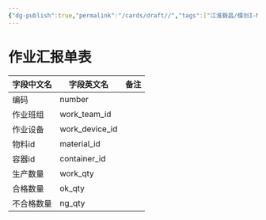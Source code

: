 ```yaml
---
{"dg-publish":true,"permalink":"/cards/draft//","tags":["江淮毅昌/蝶创I-MES/MES"]}
---
```



# 作业汇报单表

| **字段中文名** | **字段英文名**      | **备注** |
| --------- | -------------- | ------ |
| 编码        | number         |        |
| 作业班组      | work_team_id   |        |
| 作业设备      | work_device_id |        |
| 物料id      | material_id    |        |
| 容器id      | container_id   |        |
| 生产数量      | work_qty       |        |
| 合格数量      | ok_qty         |        |
| 不合格数量     | ng_qty         |        |
